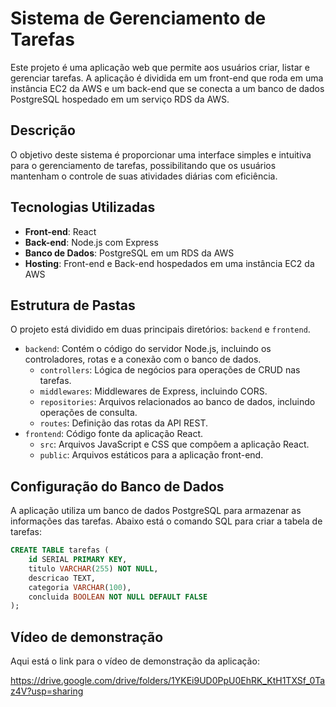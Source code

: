 # Sistema de Gerenciamento de Tarefas

Este projeto é uma aplicação web que permite aos usuários criar, listar e gerenciar tarefas. A aplicação é dividida em um front-end que roda em uma instância EC2 da AWS e um back-end que se conecta a um banco de dados PostgreSQL hospedado em um serviço RDS da AWS.

## Descrição

O objetivo deste sistema é proporcionar uma interface simples e intuitiva para o gerenciamento de tarefas, possibilitando que os usuários mantenham o controle de suas atividades diárias com eficiência.

## Tecnologias Utilizadas

- **Front-end**: React
- **Back-end**: Node.js com Express
- **Banco de Dados**: PostgreSQL em um RDS da AWS
- **Hosting**: Front-end e Back-end hospedados em uma instância EC2 da AWS

## Estrutura de Pastas

O projeto está dividido em duas principais diretórios: `backend` e `frontend`.

- `backend`: Contém o código do servidor Node.js, incluindo os controladores, rotas e a conexão com o banco de dados.
  - `controllers`: Lógica de negócios para operações de CRUD nas tarefas.
  - `middlewares`: Middlewares de Express, incluindo CORS.
  - `repositories`: Arquivos relacionados ao banco de dados, incluindo operações de consulta.
  - `routes`: Definição das rotas da API REST.
- `frontend`: Código fonte da aplicação React.
  - `src`: Arquivos JavaScript e CSS que compõem a aplicação React.
  - `public`: Arquivos estáticos para a aplicação front-end.

## Configuração do Banco de Dados

A aplicação utiliza um banco de dados PostgreSQL para armazenar as informações das tarefas. Abaixo está o comando SQL para criar a tabela de tarefas:

```sql
CREATE TABLE tarefas (
    id SERIAL PRIMARY KEY,
    titulo VARCHAR(255) NOT NULL,
    descricao TEXT,
    categoria VARCHAR(100),
    concluida BOOLEAN NOT NULL DEFAULT FALSE
);
```

## Vídeo de demonstração

Aqui está o link para o vídeo de demonstração da aplicação:

https://drive.google.com/drive/folders/1YKEi9UD0PpU0EhRK_KtH1TXSf_0Taz4V?usp=sharing